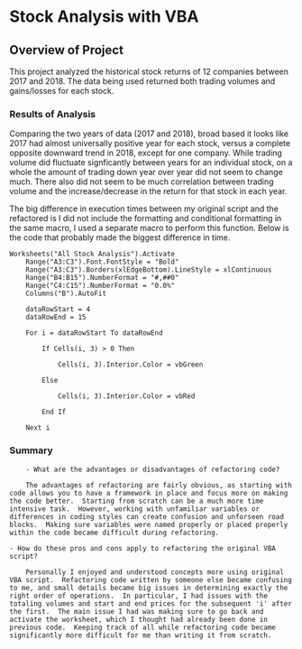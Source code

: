Stock Analysis with VBA
=======================

Overview of Project
-------------------

This project analyzed the historical stock returns of 12 companies
between 2017 and 2018. The data being used returned both trading volumes
and gains/losses for each stock.

### Results of Analysis

Comparing the two years of data (2017 and 2018), broad based it looks
like 2017 had almost universally positive year for each stock, versus a
complete opposite downward trend in 2018, except for one company. While
trading volume did fluctuate signficantly between years for an
individual stock, on a whole the amount of trading down year over year
did not seem to change much. There also did not seem to be much
correlation between trading volume and the increase/decrease in the
return for that stock in each year.

The big difference in execution times between my original script and the
refactored is I did not include the formatting and conditional
formatting in the same macro, I used a separate macro to perform this
function. Below is the code that probably made the biggest difference in
time.

    Worksheets("All Stock Analysis").Activate
        Range("A3:C3").Font.FontStyle = "Bold"
        Range("A3:C3").Borders(xlEdgeBottom).LineStyle = xlContinuous
        Range("B4:B15").NumberFormat = "#,##0"
        Range("C4:C15").NumberFormat = "0.0%"
        Columns("B").AutoFit

        dataRowStart = 4
        dataRowEnd = 15

        For i = dataRowStart To dataRowEnd
            
            If Cells(i, 3) > 0 Then
                
                Cells(i, 3).Interior.Color = vbGreen
                
            Else
            
                Cells(i, 3).Interior.Color = vbRed
                
            End If
            
        Next i

### Summary

        - What are the advantages or disadvantages of refactoring code?

        The advantages of refactoring are fairly obvious, as starting with code allows you to have a framework in place and focus more on making the code better.  Starting from scratch can be a much more time intensive task.  However, working with unfamiliar variables or differences in coding styles can create confusion and unforseen road blocks.  Making sure variables were named properly or placed properly within the code became difficult during refactoring.

    - How do these pros and cons apply to refactoring the original VBA script?

        Personally I enjoyed and understood concepts more using original VBA script.  Refactoring code written by someone else became confusing to me, and small details became big issues in determining exactly the right order of operations.  In particular, I had issues with the totaling volumes and start and end prices for the subsequent 'i' after the first.  The main issue I had was making sure to go back and activate the worksheet, which I thought had already been done in previous code.  Keeping track of all while refactoring code became significantly more difficult for me than writing it from scratch.
